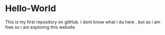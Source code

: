 # Hello-World
This is my first repository on gitHub. i dont know what i do here , but as i am free so i am exploring this website
